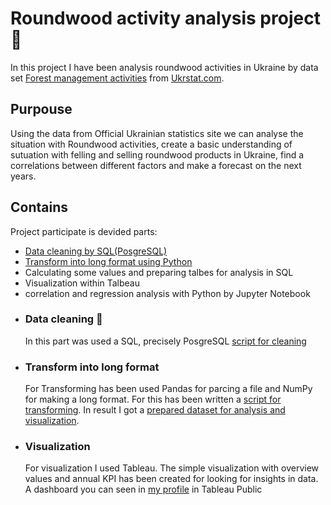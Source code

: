 # Roundwood activity analysis project :deciduous_tree:
In this project I have been analysis roundwood activities in Ukraine by data set [Forest management activities](https://stat.gov.ua/en/datasets/forest-management-activities) from [Ukrstat.com](https://stat.gov.ua/en). 
## Purpouse
Using the data from Official Ukrainian statistics site we can analyse the situation with Roundwood activities, create a basic understanding of sutuation with felling and selling roundwood products in Ukraine, find a correlations between different factors and make a forecast on the next years.
## Contains
Project participate is devided parts: 
- [Data cleaning by SQL(PosgreSQL)](https://github.com/vlad-chernetskiy/My_portfolio_projects/blob/main/Roundwood_activity_analysis_project/cleaning%20script.sql)
- [Transform into long format using Python](https://github.com/vlad-chernetskiy/My_portfolio_projects/blob/main/Roundwood_activity_analysis_project/ForestDataCleaning.py)
- Calculating some values and preparing talbes for analysis in SQL
- Visualization within Talbeau
- correlation and regression analysis with Python by Jupyter Notebook
- ###  Data cleaning :page_with_curl:
  In this part was used a SQL, precisely PosgreSQL [script for cleaning](https://github.com/vlad-chernetskiy/My_portfolio_projects/blob/main/Roundwood_activity_analysis_project/cleaning%20script.sql) 
- ### Transform into long format
  For Transforming has been used Pandas for parcing a file and NumPy for making a long format. For this has been written a [script for transforming](https://github.com/vlad-chernetskiy/My_portfolio_projects/blob/main/Roundwood_activity_analysis_project/ForestDataCleaning.py). In result I got a [prepared dataset for analysis and visualization](https://github.com/vlad-chernetskiy/My_portfolio_projects/blob/main/Roundwood_activity_analysis_project/forestdata1.3.zip).
- ### Visualization
  For visualization I used Tableau. The simple visualization with overview values and annual KPI has been created for looking for insights in data. A dashboard you can seen in [my profile](https://public.tableau.com/app/profile/vlad.chernetskiy/viz/ForestlyActivitiesProjectRemaster/detalview) in Tableau Public   
    
  

